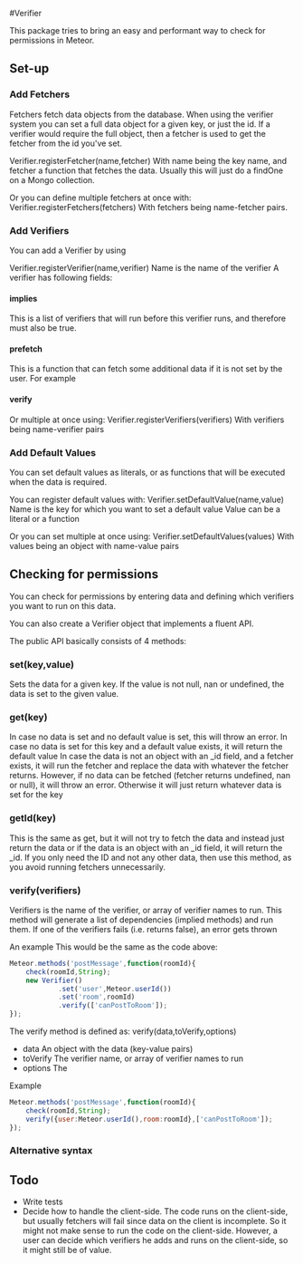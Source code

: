 #Verifier

This package tries to bring an easy and performant way to check for permissions in Meteor.

## Set-up
### Add Fetchers
Fetchers fetch data objects from the database.
When using the verifier system you can set a full data object for a given key, or just the id.
If a verifier would require the full object, then a fetcher is used to get the fetcher from the id you've set.

Verifier.registerFetcher(name,fetcher)
With name being the key name, and fetcher a function that fetches the data. Usually this will just do a findOne on a Mongo collection.

Or you can define multiple fetchers at once with:
Verifier.registerFetchers(fetchers)
With fetchers being name-fetcher pairs.

### Add Verifiers
You can add a Verifier by using

Verifier.registerVerifier(name,verifier)
Name is the name of the verifier
A verifier has following fields:
#### implies
This is a list of verifiers that will run before this verifier runs, and therefore must also be true.

#### prefetch
This is a function that can fetch some additional data if it is not set by the user.
For example 

#### verify

Or multiple at once using:
Verifier.registerVerifiers(verifiers)
With verifiers being name-verifier pairs

### Add Default Values
You can set default values as literals, or as functions that will be executed when the data is required.

You can register default values with:
Verifier.setDefaultValue(name,value)
Name is the key for which you want to set a default value
Value can be a literal or a function

Or you can set multiple at once using:
Verifier.setDefaultValues(values)
With values being an object with name-value pairs

## Checking for permissions
You can check for permissions by entering data and defining which verifiers you want to run on this data.

You can also create a Verifier object that implements a fluent API.

The public API basically consists of 4 methods:
### set(key,value)
Sets the data for a given key.
If the value is not null, nan or undefined, the data is set to the given value.

### get(key)
In case no data is set and no default value is set, this will throw an error.
In case no data is set for this key and a default value exists, it will return the default value
In case the data is not an object with an _id field, and a fetcher exists, it will run the fetcher and replace the data with whatever the fetcher returns. 
However, if no data can be fetched (fetcher returns undefined, nan or null), it will throw an error.
Otherwise it will just return whatever data is set for the key

### getId(key)
This is the same as get, but it will not try to fetch the data and instead just return the data or if the data is an object with an _id field, it will return the _id.
If you only need the ID and not any other data, then use this method, as you avoid running fetchers unnecessarily.

### verify(verifiers)
Verifiers is the name of the verifier, or array of verifier names to run.
This method will generate a list of dependencies (implied methods) and run them.
If one of the verifiers fails (i.e. returns false), an error gets thrown


An example 
This would be the same as the code above: 
```js
Meteor.methods('postMessage',function(roomId){
    check(roomId,String);
    new Verifier()
            .set('user',Meteor.userId())
            .set('room',roomId)
            .verify(['canPostToRoom']);
});
```

The verify method is defined as:
verify(data,toVerify,options)
* data An object with the data (key-value pairs)
* toVerify The verifier name, or array of verifier names to run
* options The

Example
```js
Meteor.methods('postMessage',function(roomId){
    check(roomId,String);
    verify({user:Meteor.userId(),room:roomId},['canPostToRoom']);
});
```



### Alternative syntax


## Todo
* Write tests
* Decide how to handle the client-side. The code runs on the client-side, but usually fetchers will fail since data on the client is incomplete.
So it might not make sense to run the code on the client-side. However, a user can decide which verifiers he adds and runs on the client-side, so it might still be of value.

